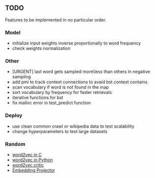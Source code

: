 ## TODO

Features to be implemented in no particular order.

### Model

* initialize input weights inverse proportionally to word frequency
* check weights normalization

### Other

* [URGENT] last word gets sampled more\less than others in negative sampling
* add pmi to track context connections to avaid bst context contains
* scan vocabulary if word is not found in the map
* sort vocabulary by frequency for faster retrievals
* iterative functions for bst
* fix malloc error in test_predict function

### Deploy
* use clean common crawl or wikipedia data to test scalability
* change hyperparameters to test large datasets

### Random

* [word2vec in C](https://github.com/chrisjmccormick/word2vec_commented/blob/master/word2vec.c)
* [word2vec in Python](https://github.com/deborausujono/word2vecpy/blob/master/word2vec.py)
* [word2vec critic](https://multithreaded.stitchfix.com/blog/2017/10/18/stop-using-word2vec)
* [Embedding Projector](https://projector.tensorflow.org)
